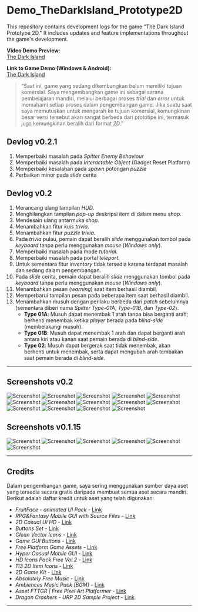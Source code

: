 # Demo_TheDarkIsland_Prototype2D

This repository contains development logs for the game "The Dark Island Prototype 2D." It includes updates and feature implementations throughout the game's development.

**Video Demo Preview:**  
[The Dark Island](https://youtu.be/bNAjUr0yVFI)

**Link to Game Demo (Windows & Android):**  
[The Dark Island](https://arunikapremastudio.itch.io/the-dark-island)

> “Saat ini, game yang sedang dikembangkan belum memiliki tujuan komersial. Saya mengembangkan game ini sebagai sarana pembelajaran mandiri, melalui berbagai proses *trial* dan *error* untuk memahami setiap proses dalam pengembangan game. Jika suatu saat saya memutuskan untuk mengarah ke tujuan komersial, kemungkinan besar versi tersebut akan sangat berbeda dari prototipe ini, termasuk juga kemungkinan beralih dari format *2D*.”

## Devlog v0.2.1

1. Memperbaiki masalah pada *Spitter Enemy Behaviour*
2. Memperbaiki masalah pada *Interactable Object* (Gadget Reset Platform)
3. Memperbaiki kesalahan pada *spawn* potongan *puzzle*
4. Perbaikan minor pada *slide* cerita

## Devlog v0.2

1. Merancang ulang tampilan *HUD*.
2. Menghilangkan tampilan *pop-up* deskripsi item di dalam menu *shop*.
3. Mendesain ulang antarmuka *shop*.
4. Menambahkan fitur *kuis trivia*.
5. Menambahkan fitur *puzzle trivia*.
6. Pada *trivia* pulau, pemain dapat beralih *slide* menggunakan tombol pada *keyboard* tanpa perlu menggunakan *mouse* (*Windows only*).
7. Memperbaiki masalah pada mode *tutorial*.
8. Memperbaiki masalah pada portal *teleport*.
9. Untuk sementara fitur *inventory* tidak tersedia karena terdapat masalah dan sedang dalam pengembangan.
10. Pada *slide* cerita, pemain dapat beralih *slide* menggunakan tombol pada *keyboard* tanpa perlu menggunakan *mouse* (*Windows only*).
11. Menambahkan pesan (*warning*) saat item berhasil diambil.
12. Memperbarui tampilan pesan pada beberapa item saat berhasil diambil.
13. Menambahkan musuh dengan perilaku berbeda dari *patch* sebelumnya (sementara diberi nama *Spitter* *Type-01A*, *Type-01B*, dan *Type-02*).
    - **Type 01A**: Musuh dapat menembak 1 arah tanpa bisa berganti arah; berhenti menembak ketika *player* berada pada *blind-side* (membelakangi musuh).
    - **Type 01B**: Musuh dapat menembak 1 arah dan dapat berganti arah antara kiri atau kanan saat pemain berada di *blind-side*.
    - **Type 02**: Musuh dapat bergerak saat tidak menembak, akan berhenti untuk menembak, serta dapat mengubah arah tembakan saat pemain berada di *blind-side*.


---

## Screenshots v0.2

![Screenshot](/Screenshots/v0.2/01.png)
![Screenshot](/Screenshots/v0.2/02.jpg)
![Screenshot](/Screenshots/v0.2/03.png)
![Screenshot](/Screenshots/v0.2/04.png)
![Screenshot](/Screenshots/v0.2/05.png)
![Screenshot](/Screenshots/v0.2/06.png)
![Screenshot](/Screenshots/v0.2/07.png)
![Screenshot](/Screenshots/v0.2/08.png)
![Screenshot](/Screenshots/v0.2/09.png)
![Screenshot](/Screenshots/v0.2/10.png)
![Screenshot](/Screenshots/v0.2/11.png)
![Screenshot](/Screenshots/v0.2/12.png)
![Screenshot](/Screenshots/v0.2/13.png)
![Screenshot](/Screenshots/v0.2/14.png)

## Screenshots v0.1.15
![Screenshot](/Screenshots/v0.1.15/01.jpg)
![Screenshot](/Screenshots/v0.1.15/02.png)
![Screenshot](/Screenshots/v0.1.15/03.png)
![Screenshot](/Screenshots/v0.1.15/04.png)
![Screenshot](/Screenshots/v0.1.15/05.png)
![Screenshot](/Screenshots/v0.1.15/06.png)


---

## Credits
Dalam pengembangan game, saya sering menggunakan sumber daya aset yang tersedia secara gratis daripada membuat semua aset secara mandiri. Berikut adalah daftar kredit untuk aset yang telah digunakan:

- *FruitFace - animated UI Pack* - [Link](https://assetstore.unity.com/packages/2d/gui/icons/fruitface-animated-ui-pack-58686)
- *RPG&Fantasy Mobile GUI with Source Files* - [Link](https://assetstore.unity.com/packages/2d/gui/rpg-fantasy-mobile-gui-with-source-files-166086)
- *2D Casual UI HD* - [Link](https://assetstore.unity.com/packages/2d/gui/icons/2d-casual-ui-hd-82080)
- *Buttons Set* - [Link](https://assetstore.unity.com/packages/2d/gui/buttons-set-211824)
- *Clean Vector Icons* - [Link](https://assetstore.unity.com/packages/2d/gui/icons/clean-vector-icons-132084)
- *Game GUI Buttons* - [Link](https://assetstore.unity.com/packages/2d/gui/icons/game-gui-buttons-96277)
- *Free Platform Game Assets* - [Link](https://assetstore.unity.com/packages/2d/environments/free-platform-game-assets-85838#content)
- *Hyper Casual Mobile GUI* - [Link](https://assetstore.unity.com/packages/2d/gui/hyper-casual-mobile-gui-268659)
- *HD Icons Pack Free Vol.2* - [Link](https://assetstore.unity.com/packages/2d/gui/icons/hd-icons-pack-free-vol-2-60503)
- *113 2D Item Icons* - [Link](https://assetstore.unity.com/packages/2d/gui/icons/113-2d-item-icons-71325)
- *2D Game Kit* - [Link](https://assetstore.unity.com/packages/templates/tutorials/2d-game-kit-107098)
- *Absolutely Free Music* - [Link](https://assetstore.unity.com/packages/audio/music/absolutely-free-music-4883)
- *Ambiences Music Pack [BGM]* - [Link](https://assetstore.unity.com/packages/audio/music/ambiences-music-pack-bgm-247515)
- *Asset FTTGR | Free Pixel Art Platformer* - [Link](https://assetstore.unity.com/packages/2d/environments/asset-fttgr-free-pixel-art-platformer-222174)
- *Dragon Crashers - URP 2D Sample Project* - [Link](https://assetstore.unity.com/packages/essentials/tutorial-projects/dragon-crashers-urp-2d-sample-project-190721)


---